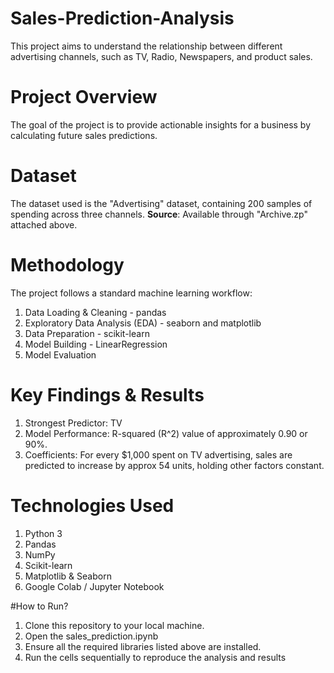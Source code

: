 # Sales-Prediction-Analysis

This project aims to understand the relationship between different advertising channels, such as TV, Radio, Newspapers, and product sales.

# Project Overview
The goal of the project is to provide actionable insights for a business by calculating future sales predictions.

# Dataset
The dataset used is the "Advertising" dataset, containing 200 samples of spending across three channels.
**Source**: Available through "Archive.zp" attached above.

# Methodology
The project follows a standard machine learning workflow:
1. Data Loading & Cleaning           - pandas
2. Exploratory Data Analysis (EDA)   - seaborn and matplotlib
3. Data Preparation                  - scikit-learn
4. Model Building                    - LinearRegression
5. Model Evaluation

# Key Findings & Results

1. Strongest Predictor: TV 
2. Model Performance: R-squared (R^2) value of approximately 0.90 or 90%.
3. Coefficients: For every $1,000 spent on TV advertising, sales are predicted to increase by approx 54 units, holding other factors constant.

# Technologies Used
1. Python 3
2. Pandas
3. NumPy
4. Scikit-learn
5. Matplotlib & Seaborn
6. Google Colab / Jupyter Notebook

#How to Run?
1. Clone this repository to your local machine.
2. Open the sales_prediction.ipynb
3. Ensure all the required libraries listed above are installed.
4. Run the cells sequentially to reproduce the analysis and results
